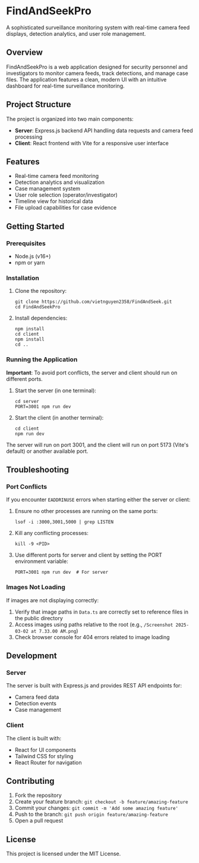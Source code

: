 # FindAndSeekPro

A sophisticated surveillance monitoring system with real-time camera feed displays, detection analytics, and user role management.

## Overview

FindAndSeekPro is a web application designed for security personnel and investigators to monitor camera feeds, track detections, and manage case files. The application features a clean, modern UI with an intuitive dashboard for real-time surveillance monitoring.

## Project Structure

The project is organized into two main components:

- **Server**: Express.js backend API handling data requests and camera feed processing
- **Client**: React frontend with Vite for a responsive user interface

## Features

- Real-time camera feed monitoring
- Detection analytics and visualization
- Case management system
- User role selection (operator/investigator)
- Timeline view for historical data
- File upload capabilities for case evidence

## Getting Started

### Prerequisites

- Node.js (v16+)
- npm or yarn

### Installation

1. Clone the repository:
   ```
   git clone https://github.com/vietnguyen2358/FindAndSeek.git
   cd FindAndSeekPro
   ```

2. Install dependencies:
   ```
   npm install
   cd client
   npm install
   cd ..
   ```

### Running the Application

**Important**: To avoid port conflicts, the server and client should run on different ports.

1. Start the server (in one terminal):
   ```
   cd server
   PORT=3001 npm run dev
   ```

2. Start the client (in another terminal):
   ```
   cd client
   npm run dev
   ```

The server will run on port 3001, and the client will run on port 5173 (Vite's default) or another available port.

## Troubleshooting

### Port Conflicts

If you encounter `EADDRINUSE` errors when starting either the server or client:

1. Ensure no other processes are running on the same ports:
   ```
   lsof -i :3000,3001,5000 | grep LISTEN
   ```

2. Kill any conflicting processes:
   ```
   kill -9 <PID>
   ```

3. Use different ports for server and client by setting the PORT environment variable:
   ```
   PORT=3001 npm run dev  # For server
   ```

### Images Not Loading

If images are not displaying correctly:

1. Verify that image paths in `Data.ts` are correctly set to reference files in the public directory
2. Access images using paths relative to the root (e.g., `/Screenshot 2025-03-02 at 7.33.00 AM.png`)
3. Check browser console for 404 errors related to image loading

## Development

### Server

The server is built with Express.js and provides REST API endpoints for:
- Camera feed data
- Detection events
- Case management

### Client

The client is built with:
- React for UI components
- Tailwind CSS for styling
- React Router for navigation

## Contributing

1. Fork the repository
2. Create your feature branch: `git checkout -b feature/amazing-feature`
3. Commit your changes: `git commit -m 'Add some amazing feature'`
4. Push to the branch: `git push origin feature/amazing-feature`
5. Open a pull request

## License

This project is licensed under the MIT License.
